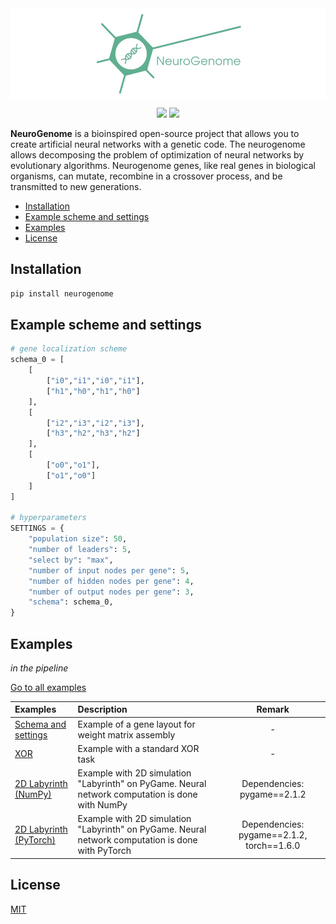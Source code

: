 <img src="https://raw.githubusercontent.com/Aiyyskhan/NeuroGenome/main/docs/NeuroGenome_1_1_white.jpeg" align="middle" width="1000"/>

<p align="center">
<img src="https://img.shields.io/badge/version-v0.1.4-blue.svg?style=flat&colorA=007D8A&colorB=E1523D">
<img src="https://img.shields.io/badge/license-MIT-brightgreen">
</p>

**NeuroGenome** is a bioinspired open-source project that allows you to create artificial neural networks with a genetic code.
The neurogenome allows decomposing the problem of optimization of neural networks by evolutionary algorithms.
Neurogenome genes, like real genes in biological organisms, can mutate, recombine in a crossover process, and be transmitted to new generations.

- [Installation](#installation)
- [Example scheme and settings](#example-scheme-and-settings)
- [Examples](#examples)
- [License](#license)

## Installation
```python
pip install neurogenome
```

## Example scheme and settings

```python
# gene localization scheme
schema_0 = [
	[
		["i0","i1","i0","i1"],
		["h1","h0","h1","h0"]
	],
	[
		["i2","i3","i2","i3"],
		["h3","h2","h3","h2"]
	],
	[
		["o0","o1"],
		["o1","o0"]
	]
]

# hyperparameters
SETTINGS = {
	"population size": 50,
	"number of leaders": 5,
	"select by": "max",
	"number of input nodes per gene": 5,
	"number of hidden nodes per gene": 4,
	"number of output nodes per gene": 3,
	"schema": schema_0,
}
```

## Examples

_in the pipeline_

[Go to all examples](https://github.com/Aiyyskhan/NeuroGenome/tree/main/examples)

| Examples | Description | Remark |
|:-|:-|:-:|
| [Schema and settings](https://github.com/Aiyyskhan/NeuroGenome/blob/main/examples/schema_settings.py)| Example of a gene layout for weight matrix assembly | - |
| [XOR](https://github.com/Aiyyskhan/NeuroGenome/blob/main/examples/XOR)	| Example with a standard XOR task	| - |
| [2D Labyrinth (NumPy)](https://github.com/Aiyyskhan/NeuroGenome/blob/main/examples/2D_Labyrinth_NumPy)	| Example with 2D simulation "Labyrinth" on PyGame. Neural network computation is done with NumPy | Dependencies: pygame==2.1.2 |
| [2D Labyrinth (PyTorch)](https://github.com/Aiyyskhan/NeuroGenome/blob/main/examples/2D_Labyrinth_PyTorch)	| Example with 2D simulation "Labyrinth" on PyGame. Neural network computation is done with PyTorch | Dependencies: pygame==2.1.2, torch==1.6.0 |

## License

[MIT](https://opensource.org/licenses/MIT)